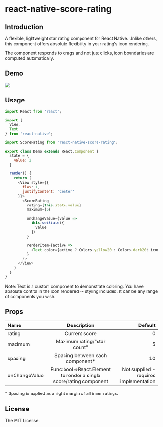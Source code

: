 
# react-native-score-rating

## Introduction
A flexible, lightweight star rating component for React Native. Unlike others, this component offers absolute flexibility in your rating's icon rendering.

The component responds to drags and not just clicks, icon boundaries are computed automatically.

## Demo
<img src="https://i.imgur.com/YtC6xgS.gif" />


## Usage

```js
import React from 'react';

import {
  View,
  Text
} from 'react-native';

import ScoreRating from 'react-native-score-rating';

export class Demo extends React.Component {
  state = {
    value: 2
  }

  render() {
    return (
      <View style={{
        flex: 1,
        justifyContent: 'center'
      }}>
        <ScoreRating
          rating={this.state.value}
          maximum={5}

          onChangeValue={value =>
            this.setState({
              value
            })
          }

          renderItem={active =>
            <Text color={active ? Colors.yellow20 : Colors.dark20} icon>{Icons.star}</Text>
          }
        />
      </View>
    )
  }
}

```
Note: Text is a custom component to demonstrate coloring. You have absolute control in the icon rendered -- styling included. It can be any range of components you wish.



## Props
| Name         | Description    | Default       |
| :---         |     :---:      |          ---: |
| rating       | Current score  | 0             |
| maximum      | Maximum rating/"star count"  | 5|
| spacing      | Spacing between each component*  | 10|
| onChangeValue      | Func:bool=>React.Element to render a single score/rating component  | Not supplied - requires implementation |

\* Spacing is applied as a right margin of all inner ratings.

## License

The MIT License.

